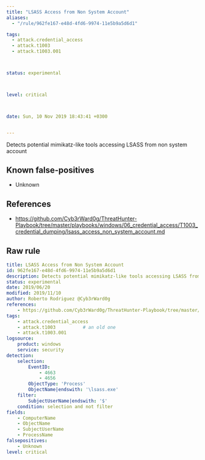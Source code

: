 ```yaml
---
title: "LSASS Access from Non System Account"
aliases:
  - "/rule/962fe167-e48d-4fd6-9974-11e5b9a5d6d1"

tags:
  - attack.credential_access
  - attack.t1003
  - attack.t1003.001



status: experimental



level: critical



date: Sun, 10 Nov 2019 18:43:41 +0300


---
```


Detects potential mimikatz-like tools accessing LSASS from non system account

<!--more-->


## Known false-positives

* Unknown



## References

* https://github.com/Cyb3rWard0g/ThreatHunter-Playbook/tree/master/playbooks/windows/06_credential_access/T1003_credential_dumping/lsass_access_non_system_account.md


## Raw rule
```yaml
title: LSASS Access from Non System Account
id: 962fe167-e48d-4fd6-9974-11e5b9a5d6d1
description: Detects potential mimikatz-like tools accessing LSASS from non system account
status: experimental
date: 2019/06/20
modified: 2019/11/10
author: Roberto Rodriguez @Cyb3rWard0g
references:
    - https://github.com/Cyb3rWard0g/ThreatHunter-Playbook/tree/master/playbooks/windows/06_credential_access/T1003_credential_dumping/lsass_access_non_system_account.md
tags:
    - attack.credential_access
    - attack.t1003          # an old one
    - attack.t1003.001
logsource:
    product: windows
    service: security
detection:
    selection:
        EventID:
            - 4663
            - 4656
        ObjectType: 'Process'
        ObjectName|endswith: '\lsass.exe'
    filter:
        SubjectUserName|endswith: '$'
    condition: selection and not filter
fields:
    - ComputerName
    - ObjectName
    - SubjectUserName
    - ProcessName
falsepositives:
    - Unknown
level: critical

```
